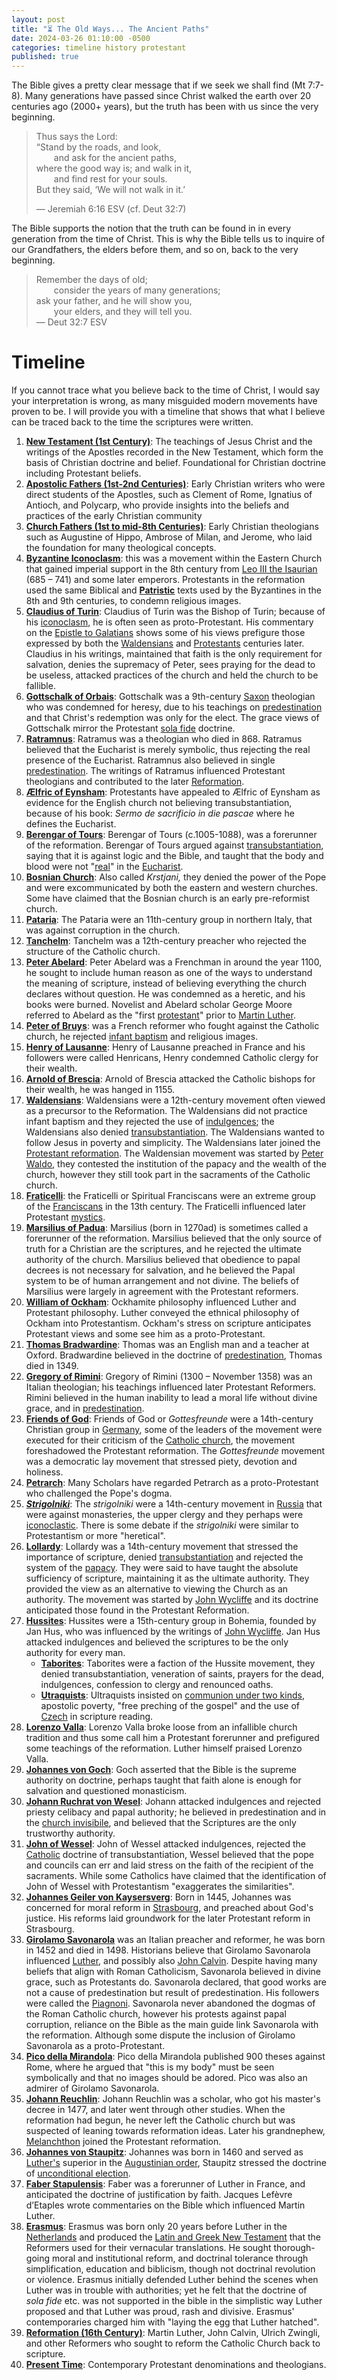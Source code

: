 ```yaml
---
layout: post
title: "⏳ The Old Ways... The Ancient Paths" 
date: 2024-03-26 01:10:00 -0500
categories: timeline history protestant
published: true
---
```


<!-- 🪽 -->

The Bible gives a pretty clear message that if we seek we shall find (Mt 7:7-8). Many generations have passed since Christ walked the earth over 20 centuries ago (2000+ years), but the truth has been with us since the very beginning.

> Thus says the Lord:<br>
“Stand by the roads, and look,<br>
<span style="margin-left:2em;"></span>and ask for the ancient paths,<br>
where the good way is; and walk in it,<br>
<span style="margin-left:2em;"></span>and find rest for your souls.<br>
But they said, ‘We will not walk in it.’ 
>
> &mdash; Jeremiah 6:16 ESV (cf. Deut 32:7)

The Bible supports the notion that the truth can be found in in every generation from the time of Christ. This is why the Bible tells us to inquire of our Grandfathers, the elders before them, and so on, back to the very beginning.

> Remember the days of old;<br>
<span style="margin-left:2em;"></span>consider the years of many generations;<br>
ask your father, and he will show you,<br>
<span style="margin-left:2em;"></span>your elders, and they will tell you.<br>
> &mdash; Deut 32:7 ESV

# Timeline

If you cannot trace what you believe back to the time of Christ, I would say your interpretation is wrong, as many misguided modern movements have proven to be. I will provide you with a timeline that shows that what I believe can be traced back to the time the scriptures were written.

<ol>
<li><a href="https://en.wikipedia.org/wiki/Apostles_in_the_New_Testament" title="New Testament Writers" style="font-weight:bold;">New Testament (1st Century)</a>: The teachings of Jesus Christ and the writings of the Apostles recorded in the New Testament, which form the basis of Christian doctrine and belief. Foundational for Christian doctrine including Protestant beliefs.</li>

<li><a href="https://en.wikipedia.org/wiki/Apostolic_Fathers" title="Apostolic Fathers" style="font-weight:bold;">Apostolic Fathers (1st-2nd Centuries)</a>: Early Christian writers who were direct students of the Apostles, such as Clement of Rome, Ignatius of Antioch, and Polycarp, who provide insights into the beliefs and practices of the early Christian community</li>

<li><a href="https://en.wikipedia.org/wiki/Church_Fathers" title="Church Fathers" style="font-weight:bold;">Church Fathers (1st to mid-8th Centuries)</a>: Early Christian theologians such as Augustine of Hippo, Ambrose of Milan, and Jerome, who laid the foundation for many theological concepts.</li>

<li><a href="https://en.wikipedia.org/wiki/Byzantine_Iconoclasm" title="Byzantine Iconoclasm" style="font-weight:bold;">Byzantine Iconoclasm</a>: this was a movement within the Eastern Church that gained imperial support in the 8th century from <a href="https://en.wikipedia.org/wiki/Leo_III_the_Isaurian" title="Leo III the Isaurian">Leo III the Isaurian</a> (685 – 741) and some later emperors.  Protestants in the reformation used the same Biblical and <a href="https://en.wikipedia.org/wiki/Patristics" title="Patristics" style="font-weight:bold;">Patristic</a> texts used by the Byzantines in the 8th and 9th centuries, to condemn religious images.</li>
<li><a href="https://en.wikipedia.org/wiki/Claudius_of_Turin" title="Claudius of Turin"  style="font-weight:bold;">Claudius of Turin</a>: Claudius of Turin was the Bishop of Turin; because of his <a href="https://en.wikipedia.org/wiki/Iconoclasm" title="Iconoclasm">iconoclasm</a>, he is often seen as proto-Protestant. His commentary on the <a href="https://en.wikipedia.org/wiki/Epistle_to_Galatians" class="mw-redirect" title="Epistle to Galatians">Epistle to Galatians</a> shows some of his views prefigure those expressed by both the <a href="https://en.wikipedia.org/wiki/Waldensians" title="Waldensians">Waldensians</a> and <a href="https://en.wikipedia.org/wiki/Protestant" class="mw-redirect" title="Protestant">Protestants</a> centuries later. Claudius in his writings, maintained that faith is the only requirement for salvation, denies the supremacy of Peter, sees praying for the dead to be useless, attacked practices of the church and held the church to be fallible.</li>
<li><a href="https://en.wikipedia.org/wiki/Gottschalk_of_Orbais" title="Gottschalk of Orbais" style="font-weight:bold;">Gottschalk of Orbais</a>: Gottschalk was a 9th-century <a href="https://en.wikipedia.org/wiki/Saxons" title="Saxons">Saxon</a> theologian who was condemned for heresy, due to his teachings on <a href="https://en.wikipedia.org/wiki/Predestination" title="Predestination">predestination</a> and that Christ's redemption was only for the elect. The grace views of Gottschalk mirror the Protestant <a href="https://en.wikipedia.org/wiki/Sola_fide" title="Sola fide">sola fide</a> doctrine.</li>
<li><a href="https://en.wikipedia.org/wiki/Ratramnus" title="Ratramnus" style="font-weight:bold;">Ratramnus</a>: Ratramus was a theologian who died in 868. Ratramus believed that the Eucharist is merely symbolic, thus rejecting the real presence of the Eucharist. Ratramnus also believed in single <a href="https://en.wikipedia.org/wiki/Predestination" title="Predestination">predestination</a>. The writings of Ratramus influenced Protestant theologians and contributed to the later <a href="https://en.wikipedia.org/wiki/Reformation" title="Reformation">Reformation</a>.</li>
<li><a href="https://en.wikipedia.org/wiki/%C3%86lfric_of_Eynsham" title="Ælfric of Eynsham" style="font-weight:bold;">Ælfric of Eynsham</a>: Protestants have appealed to Ælfric of Eynsham as evidence for the English church not believing transubstantiation, because of his book: <i>Sermo de sacrificio in die pascae</i> where he defines the Eucharist.</li>
<li><a href="https://en.wikipedia.org/wiki/Berengar_of_Tours" title="Berengar of Tours" style="font-weight:bold;">Berengar of Tours</a>: Berengar of Tours (c.1005-1088), was a forerunner of the reformation. Berengar of Tours argued against <a href="https://en.wikipedia.org/wiki/Transubstantiation" title="Transubstantiation">transubstantiation</a>, saying that it is against logic and the Bible, and taught that the body and blood were not "<a href="https://en.wikipedia.org/wiki/Real_presence_of_Christ_in_the_Eucharist" title="Real presence of Christ in the Eucharist">real</a>" in the <a href="https://en.wikipedia.org/wiki/Eucharist" title="Eucharist">Eucharist</a>.</li>
<!--<li><a href="https://en.wikipedia.org/wiki/Catharism" title="Catharism">Albigenses</a>: the Albigenses were a religious group, that first appeared in Western Europe around the first half of the 11th century, and were earlier called Cathars. The Cathars denied the Incarnation, Resurrection, Trinity and held to <a href="https://en.wikipedia.org/wiki/Dualism_in_cosmology" title="Dualism in cosmology">dualist</a> ideas. The inclusion of the Cathars or Albigenses as a Protestant forerunner has been a matter of controversy, some people in the past attempting to justify the Albigensians as Protestants have even argued against them being dualist, however without much evidence. There is a degree of confusion about the Albigensians, as they are sometimes lumped with their contemporaries the Waldensians, an unrelated movement. Further, centuries later, "Albigensian" was used as a slur for the unrelated <a href="https://en.wikipedia.org/wiki/Huguenots" title="Huguenots">Huguenots</a>.</li>-->
<li><a href="https://en.wikipedia.org/wiki/Bosnian_Church" title="Bosnian Church" style="font-weight:bold;">Bosnian Church</a>: Also called <i>Krstjani,</i> they denied the power of the Pope and were excommunicated by both the eastern and western churches. Some have claimed that the Bosnian church is an early pre-reformist church.</li>
<li><a href="https://en.wikipedia.org/wiki/Pataria" title="Pataria" style="font-weight:bold;">Pataria</a>: The Pataria were an 11th-century group in northern Italy, that was against corruption in the church.</li>
<li><a href="https://en.wikipedia.org/wiki/Tanchelm" title="Tanchelm" style="font-weight:bold;">Tanchelm</a>: Tanchelm was a 12th-century preacher who rejected the structure of the Catholic church.</li>
<li><a href="https://en.wikipedia.org/wiki/Peter_Abelard" title="Peter Abelard" style="font-weight:bold;">Peter Abelard</a>: Peter Abelard was a Frenchman in around  the year 1100, he sought to include human reason as one of the ways to understand the meaning of scripture, instead of believing everything the church declares without question. He was condemned as a heretic, and his books were burned. Novelist and Abelard scholar George Moore referred to Abelard as the "first <a href="https://en.wikipedia.org/wiki/Protestant" class="mw-redirect" title="Protestant">protestant</a>" prior to <a href="https://en.wikipedia.org/wiki/Martin_Luther" title="Martin Luther">Martin Luther</a>.</li>
<li><a href="https://en.wikipedia.org/wiki/Peter_of_Bruys" title="Peter of Bruys" style="font-weight:bold;">Peter of Bruys</a>: was a French reformer who fought against the Catholic church, he rejected <a href="https://en.wikipedia.org/wiki/Infant_baptism" title="Infant baptism">infant baptism</a> and religious images.</li>
<li><a href="https://en.wikipedia.org/wiki/Henry_of_Lausanne" title="Henry of Lausanne" style="font-weight:bold;">Henry of Lausanne</a>: Henry of Lausanne preached in France and his followers were called Henricans, Henry condemned Catholic clergy for their wealth.</li>
<li><a href="https://en.wikipedia.org/wiki/Arnold_of_Brescia" title="Arnold of Brescia" style="font-weight:bold;">Arnold of Brescia</a>: Arnold of Brescia attacked the Catholic bishops for their wealth, he was hanged in 1155.</li>
<li><a href="https://en.wikipedia.org/wiki/Waldensians" title="Waldensians" style="font-weight:bold;">Waldensians</a>: Waldensians were a 12th-century movement often viewed as a precursor to the Reformation. The Waldensians did not practice infant baptism and they rejected the use of <a href="https://en.wikipedia.org/wiki/Indulgences" class="mw-redirect" title="Indulgences">indulgences</a>; the Waldensians also denied <a href="https://en.wikipedia.org/wiki/Transubstantiation" title="Transubstantiation">transubstantiation</a>. The Waldensians wanted to follow Jesus in poverty and simplicity. The Waldensians later joined the <a href="https://en.wikipedia.org/wiki/Reformation" title="Reformation">Protestant reformation</a>. The Waldensian movement was started by <a href="https://en.wikipedia.org/wiki/Peter_Waldo" title="Peter Waldo">Peter Waldo</a>, they contested the institution of the papacy and the wealth of the church, however they still took part in the sacraments of the Catholic church.</li>
<li><a href="https://en.wikipedia.org/wiki/Fraticelli" title="Fraticelli" style="font-weight:bold;">Fraticelli</a>: the Fraticelli or Spiritual Franciscans were an extreme group of the <a href="https://en.wikipedia.org/wiki/Franciscans" title="Franciscans">Franciscans</a> in the 13th century. The Fraticelli influenced later Protestant <a href="https://en.wikipedia.org/wiki/Mysticism" title="Mysticism">mystics</a>.</li>
<li><a href="https://en.wikipedia.org/wiki/Marsilius_of_Padua" title="Marsilius of Padua" style="font-weight:bold;">Marsilius of Padua</a>: Marsilius (born in 1270ad) is sometimes called a forerunner of the reformation. Marsilius believed that the only source of truth for a Christian are the scriptures, and he rejected the ultimate authority of the church. Marsilius believed that obedience to papal decrees is not necessary for salvation, and he believed the Papal system to be of human arrangement and not divine. The beliefs of Marsilius were largely in agreement with the Protestant reformers.</li>
<li><a href="https://en.wikipedia.org/wiki/William_of_Ockham" title="William of Ockham" style="font-weight:bold;">William of Ockham</a>: Ockhamite philosophy influenced Luther and Protestant philosophy. Luther conveyed the ethnical philosophy of Ockham into Protestantism. Ockham's stress on scripture anticipates Protestant views and some see him as a proto-Protestant.</li>
<li><a href="https://en.wikipedia.org/wiki/Thomas_Bradwardine" title="Thomas Bradwardine" style="font-weight:bold;">Thomas Bradwardine</a>: Thomas was an English man and a teacher at Oxford. Bradwardine believed in the doctrine of <a href="https://en.wikipedia.org/wiki/Predestination" title="Predestination">predestination</a>, Thomas died in 1349.</li>
<li><a href="https://en.wikipedia.org/wiki/Gregory_of_Rimini" title="Gregory of Rimini" style="font-weight:bold;">Gregory of Rimini</a>: Gregory of Rimini (1300 – November 1358) was an Italian theologian; his teachings influenced later Protestant Reformers. Rimini believed in the human inability to lead a moral life without divine grace, and in <a href="https://en.wikipedia.org/wiki/Predestination_in_Christianity" class="mw-redirect" title="Predestination in Christianity">predestination</a>.</li>
<li><a href="https://en.wikipedia.org/wiki/Friends_of_God" title="Friends of God" style="font-weight:bold;">Friends of God</a>: Friends of God or <span title="German-language text"><i lang="de">Gottesfreunde</i></span> were a 14th-century Christian group in <a href="https://en.wikipedia.org/wiki/Germany" title="Germany">Germany</a>, some of the leaders of the movement were executed for their criticism of the <a href="https://en.wikipedia.org/wiki/Catholic_Church" title="Catholic Church">Catholic church</a>, the movement foreshadowed the Protestant reformation. The <span title="German-language text"><i lang="de">Gottesfreunde</i></span> movement was a democratic lay movement that stressed piety, devotion and holiness.</li>
<li><a href="https://en.wikipedia.org/wiki/Petrarch" title="Petrarch" style="font-weight:bold;">Petrarch</a>: Many Scholars have regarded Petrarch as a proto-Protestant who challenged the Pope's dogma.</li>
<li><i><a href="https://en.wikipedia.org/wiki/Strigolniki" title="Strigolniki" style="font-weight:bold;">Strigolniki</a></i>: The <i>strigolniki</i> were a 14th-century movement in <a href="https://en.wikipedia.org/wiki/Russia" title="Russia">Russia</a> that were against monasteries, the upper clergy and they perhaps were <a href="https://en.wikipedia.org/wiki/Iconoclasm" title="Iconoclasm">iconoclastic</a>. There is some debate if the <i>strigolniki</i> were similar to Protestantism or more "heretical".</li>
<li><a href="https://en.wikipedia.org/wiki/Lollardy" title="Lollardy" style="font-weight:bold;">Lollardy</a>: Lollardy was a 14th-century movement that stressed the importance of scripture, denied <a href="https://en.wikipedia.org/wiki/Transubstantiation" title="Transubstantiation">transubstantiation</a> and rejected the system of the <a href="https://en.wikipedia.org/wiki/Papacy" class="mw-redirect" title="Papacy">papacy</a>. They were said to have taught the absolute sufficiency of scripture, maintaining it as the ultimate authority. They provided the view as an alternative to viewing the Church as an authority. The movement was started by <a href="https://en.wikipedia.org/wiki/John_Wycliffe" title="John Wycliffe">John Wycliffe</a> and its doctrine anticipated those found in the Protestant Reformation.</li>
<li><a href="https://en.wikipedia.org/wiki/Hussites" title="Hussites" style="font-weight:bold;">Hussites</a>: Hussites were a 15th-century group in Bohemia, founded by Jan Hus, who was influenced by the writings of <a href="https://en.wikipedia.org/wiki/John_Wycliffe" title="John Wycliffe">John Wycliffe</a>. Jan Hus attacked indulgences and believed the scriptures to be the only authority for every man.
<ul><li><a href="https://en.wikipedia.org/wiki/Taborites" title="Taborites" style="font-weight:bold;">Taborites</a>: Taborites were a faction of the Hussite movement, they denied transubstantiation, veneration of saints, prayers for the dead, indulgences, confession to clergy and renounced oaths.</li>
<li><a href="https://en.wikipedia.org/wiki/Utraquism" title="Utraquism" style="font-weight:bold;">Utraquists</a>: Ultraquists insisted on <a href="https://en.wikipedia.org/wiki/Communion_under_both_kinds" title="Communion under both kinds">communion under two kinds</a>, apostolic poverty, "free preching of the gospel" and the use of <a href="https://en.wikipedia.org/wiki/Czech_language" title="Czech language">Czech</a> in scripture reading.</li></ul></li>
<li><a href="https://en.wikipedia.org/wiki/Lorenzo_Valla" title="Lorenzo Valla" style="font-weight:bold;">Lorenzo Valla</a>: Lorenzo Valla broke loose from an infallible church tradition and thus some call him a Protestant forerunner and prefigured some teachings of the reformation. Luther himself praised Lorenzo Valla.</li>
<li><a href="https://en.wikipedia.org/wiki/Johannes_von_Goch" title="Johannes von Goch" style="font-weight:bold;">Johannes von Goch</a>: Goch asserted that the Bible is the supreme authority on doctrine, perhaps taught that faith alone is enough for salvation and questioned monasticism.</li>
<li><a href="https://en.wikipedia.org/wiki/Johann_Ruchrat_von_Wesel" title="Johann Ruchrat von Wesel" style="font-weight:bold;">Johann Ruchrat von Wesel</a>: Johann attacked indulgences and rejected priesty celibacy and papal authority; he believed in predestination and in the <a href="https://en.wikipedia.org/wiki/Church_invisible" title="Church invisible">church invisibile</a>, and believed that the Scriptures are the only trustworthy authority.</li>
<li><a href="https://en.wikipedia.org/wiki/Wessel_Gansfort" title="Wessel Gansfort" style="font-weight:bold;">John of Wessel</a>: John of Wessel attacked indulgences, rejected the <a href="https://en.wikipedia.org/wiki/Catholic_Church" title="Catholic Church">Catholic</a> doctrine of transubstantiation, Wessel believed that the pope and councils can err and laid stress on the faith of the recipient of the sacraments. While some Catholics have claimed that the identification of John of Wessel with Protestantism "exaggerates the similarities".</li>
<li><a href="https://en.wikipedia.org/wiki/Johann_Geiler_von_Kaysersberg" title="Johann Geiler von Kaysersberg" style="font-weight:bold;">Johannes Geiler von Kaysersverg</a>: Born in 1445, Johannes was concerned for moral reform in <a href="https://en.wikipedia.org/wiki/Strasbourg" title="Strasbourg">Strasbourg</a>, and preached about God's justice. His reforms laid groundwork for the later Protestant reform in Strasbourg.</li>
<li><a href="https://en.wikipedia.org/wiki/Girolamo_Savonarola" title="Girolamo Savonarola" style="font-weight:bold;">Girolamo Savonarola</a> was an Italian preacher and reformer, he was born in 1452 and died in 1498. Historians believe that Girolamo Savonarola influenced <a href="https://en.wikipedia.org/wiki/Martin_Luther" title="Martin Luther">Luther</a>, and possibly also <a href="https://en.wikipedia.org/wiki/John_Calvin" title="John Calvin">John Calvin</a>. Despite having many beliefs that align with Roman Catholicism, Savonarola believed in divine grace, such as Protestants do. Savonarola declared, that good works are not a cause of predestination but result of predestination. His followers were called the <a href="https://en.wikipedia.org/wiki/Piagnoni" title="Piagnoni">Piagnoni</a>. Savonarola never abandoned the dogmas of the Roman Catholic church, however his protests against papal corruption, reliance on the Bible as the main guide link Savonarola with the reformation. Although some dispute the inclusion of Girolamo Savonarola as a proto-Protestant.</li>
<li><a href="https://en.wikipedia.org/wiki/Giovanni_Pico_della_Mirandola" title="Giovanni Pico della Mirandola" style="font-weight:bold;">Pico della Mirandola</a>: Pico della Mirandola published 900 theses against Rome, where he argued that "this is my body" must be seen symbolically and that no images should be adored. Pico was also an admirer of Girolamo Savonarola.</li>
<li><a href="https://en.wikipedia.org/wiki/Johann_Reuchlin" title="Johann Reuchlin" style="font-weight:bold;">Johann Reuchlin</a>: Johann Reuchlin was a scholar, who got his master's decree in 1477, and later went through other studies. When the reformation had begun, he never left the Catholic church but was suspected of leaning towards reformation ideas. Later his grandnephew, <a href="https://en.wikipedia.org/wiki/Philip_Melanchthon" title="Philip Melanchthon">Melanchthon</a> joined the Protestant reformation.</li>
<li><a href="https://en.wikipedia.org/wiki/Johann_von_Staupitz" title="Johann von Staupitz" style="font-weight:bold;">Johannes von Staupitz</a>: Johannes was born in 1460 and served as <a href="https://en.wikipedia.org/wiki/Martin_Luther" title="Martin Luther">Luther's</a> superior in the <a href="https://en.wikipedia.org/wiki/Order_of_Saint_Augustine" title="Order of Saint Augustine">Augustinian order</a>, Staupitz stressed the doctrine of <a href="https://en.wikipedia.org/wiki/Unconditional_election" title="Unconditional election">unconditional election</a>.</li>
<li><a href="https://en.wikipedia.org/wiki/Jacques_Lef%C3%A8vre_d%27%C3%89taples" title="Jacques Lefèvre d'Étaples" style="font-weight:bold;">Faber Stapulensis</a>: Faber was a forerunner of Luther in France, and anticipated the doctrine of justification by faith. Jacques Lefèvre d’Etaples wrote commentaries on the Bible which influenced Martin Luther.</li>
<li><a href="https://en.wikipedia.org/wiki/Erasmus" title="Erasmus" style="font-weight:bold;">Erasmus</a>: Erasmus was born only 20 years before Luther in the <a href="https://en.wikipedia.org/wiki/Netherlands" title="Netherlands">Netherlands</a> and produced the <a href="https://en.wikipedia.org/wiki/Novum_Instrumentum_omne" title="Novum Instrumentum omne">Latin and Greek New Testament</a> that the Reformers used for their vernacular translations. He sought thorough-going moral and institutional reform, and doctrinal tolerance through simplification, education and biblicism, though not doctrinal revolution or violence. Erasmus initially defended Luther behind the scenes when Luther was in trouble with authorities; yet he felt that the doctrine of <i>sola fide</i> etc. was not supported in the bible in the simplistic way Luther proposed and that Luther was proud, rash and divisive. Erasmus' contemporaries charged him with "laying the egg that Luther hatched".</li>

<li><a href="https://en.wikipedia.org/wiki/Reformation" title="Reformers" style="font-weight:bold;">Reformation (16th Century)</a>: Martin Luther, John Calvin, Ulrich Zwingli, and other Reformers who sought to reform the Catholic Church back to scripture.</li>

<li><a href="" title="Protestants" style="font-weight:bold;">Present Time</a>: Contemporary Protestant denominations and theologians.</li>

</ol>


<script>
    var refTagger = {
        settings: {
            bibleVersion: 'NLT'
        }
    }; 

    (function(d, t) {
        var n=d.querySelector('[nonce]');
        refTagger.settings.nonce = n && (n.nonce||n.getAttribute('nonce'));
        var g = d.createElement(t), s = d.getElementsByTagName(t)[0];
        g.src = 'https://api.reftagger.com/v2/RefTagger.js';
        g.nonce = refTagger.settings.nonce;
        s.parentNode.insertBefore(g, s);
    }(document, 'script'));
</script>